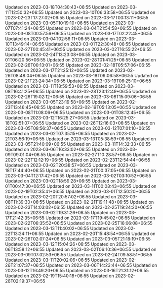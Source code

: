 
Updated on 2023-03-18T04:30:43+06:55
Updated on 2023-03-11T12:50:32+06:55
Updated on 2023-03-10T06:33:58+06:55
Updated on 2023-02-23T17:27:02+06:55
Updated on 2023-03-17T00:13:11+06:55
Updated on 2023-03-05T10:19:10+06:55
Updated on 2023-03-07T07:41:24+06:55
Updated on 2023-03-04T21:54:58+06:55
Updated on 2023-03-08T00:57:56+06:55
Updated on 2023-03-17T02:22:45+06:55
Updated on 2023-03-04T02:56:11+06:55
Updated on 2023-03-10T13:49:14+06:55
Updated on 2023-03-01T22:30:48+06:55
Updated on 2023-02-27T00:45:41+06:55
Updated on 2023-03-02T16:55:22+06:55
Updated on 2023-02-24T13:23:08+06:55
Updated on 2023-03-01T06:20:56+06:55
Updated on 2023-02-28T01:41:25+06:55
Updated on 2023-02-26T00:13:01+06:55
Updated on 2023-02-18T05:57:06+06:55
Updated on 2023-03-17T21:25:12+06:55
Updated on 2023-02-26T08:48:04+06:55
Updated on 2023-03-18T09:06:58+06:55
Updated on 2023-02-21T23:24:34+06:55
Updated on 2023-03-19T06:25:10+06:55
Updated on 2023-03-11T18:59:53+06:55
Updated on 2023-03-08T16:41:25+06:55
Updated on 2023-02-28T23:12:49+06:55
Updated on 2023-02-26T19:02:12+06:55
Updated on 2023-03-08T15:09:06+06:55
Updated on 2023-03-05T23:19:58+06:55
Updated on 2023-02-23T13:46:45+06:55
Updated on 2023-02-19T05:13:05+06:55
Updated on 2023-03-08T11:08:06+06:55
Updated on 2023-03-01T08:12:45+06:55
Updated on 2023-03-12T16:25:27+06:55
Updated on 2023-03-18T02:51:07+06:55
Updated on 2023-02-26T12:16:03+06:55
Updated on 2023-03-05T08:56:37+06:55
Updated on 2023-03-12T07:01:10+06:55
Updated on 2023-03-02T07:35:15+06:55
Updated on 2023-02-21T03:56:19+06:55
Updated on 2023-03-13T05:38:59+06:55
Updated on 2023-03-05T21:40:09+06:55
Updated on 2023-03-11T14:32:33+06:55
Updated on 2023-03-06T16:33:02+06:55
Updated on 2023-03-09T09:01:04+06:55
Updated on 2023-02-27T10:28:57+06:55
Updated on 2023-02-22T12:12:19+06:55
Updated on 2023-02-23T12:54:44+06:55
Updated on 2023-03-02T20:38:57+06:55
Updated on 2023-03-18T17:44:40+06:55
Updated on 2023-02-21T00:37:05+06:55
Updated on 2023-03-04T12:17:42+06:55
Updated on 2023-03-02T03:10:52+06:55
Updated on 2023-03-02T18:59:28+06:55
Updated on 2023-03-01T00:47:30+06:55
Updated on 2023-03-11T00:08:43+06:55
Updated on 2023-02-19T02:35:41+06:55
Updated on 2023-03-01T12:50:20+06:55
Updated on 2023-02-20T20:57:02+06:55
Updated on 2023-03-08T11:39:30+06:55
Updated on 2023-02-21T19:11:48+06:55
Updated on 2023-02-23T14:03:02+06:55
Updated on 2023-02-25T19:24:20+06:55
Updated on 2023-03-02T19:31:26+06:55
Updated on 2023-03-17T21:42:35+06:55
Updated on 2023-03-17T19:45:02+06:55
Updated on 2023-02-22T06:35:52+06:55
Updated on 2023-02-25T16:06:08+06:55
Updated on 2023-03-13T11:40:02+06:55
Updated on 2023-02-22T13:24:11+06:55
Updated on 2023-02-20T15:48:54+06:55
Updated on 2023-02-26T02:07:24+06:55
Updated on 2023-03-05T21:18:19+06:55
Updated on 2023-03-12T15:04:26+06:55
Updated on 2023-03-06T13:58:12+06:55
Updated on 2023-03-02T06:10:36+06:55
Updated on 2023-03-09T07:02:53+06:55
Updated on 2023-02-24T09:58:51+06:55
Updated on 2023-03-11T20:02:06+06:55
Updated on 2023-02-26T21:07:37+06:55
Updated on 2023-03-06T14:23:44+06:55
Updated on 2023-03-12T16:49:20+06:55
Updated on 2023-03-16T21:31:12+06:55
Updated on 2023-02-19T15:40:18+06:55
Updated on 2023-02-26T02:19:37+06:55